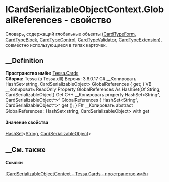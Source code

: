 # ICardSerializableObjectContext.GlobalReferences - свойство
Словарь, содержащий глобальные объекты
([CardTypeForm](T_Tessa_Cards_CardTypeForm.htm),
[CardTypeBlock](T_Tessa_Cards_CardTypeBlock.htm),
[CardTypeControl](T_Tessa_Cards_CardTypeControl.htm),
[CardTypeValidator](T_Tessa_Cards_CardTypeValidator.htm),
[CardTypeExtension](T_Tessa_Cards_CardTypeExtension.htm)), совместно
использующиеся в типах карточек.
## __Definition
 **Пространство имён:** [Tessa.Cards](N_Tessa_Cards.htm)  
 **Сборка:** Tessa (в Tessa.dll) Версия: 3.6.0.17
C# __Копировать
    HashSet<string, CardSerializableObject> GlobalReferences { get; }
VB __Копировать
     ReadOnly Property GlobalReferences As HashSet(Of String, CardSerializableObject)
    	Get
C++ __Копировать
    property HashSet<String^, CardSerializableObject^>^ GlobalReferences {
    	HashSet<String^, CardSerializableObject^>^ get ();
    }
F# __Копировать
     abstract GlobalReferences : HashSet<string, CardSerializableObject> with get
#### Значение свойства
[HashSet](T_Tessa_Platform_Collections_HashSet_2.htm)<[String](https://learn.microsoft.com/dotnet/api/system.string),
[CardSerializableObject](T_Tessa_Cards_CardSerializableObject.htm)>
##  __См. также
#### Ссылки
[ICardSerializableObjectContext -
](T_Tessa_Cards_ICardSerializableObjectContext.htm)
[Tessa.Cards - пространство имён](N_Tessa_Cards.htm)
